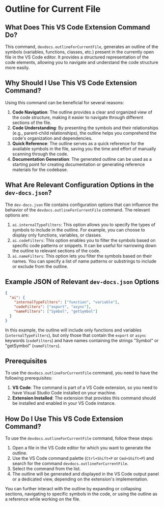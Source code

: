 # Outline for Current File

## What Does This VS Code Extension Command Do?

This command, `devdocs.outlineForCurrentFile`, generates an outline of the symbols (variables, functions, classes, etc.) present in the currently open file in the VS Code editor. It provides a structured representation of the code elements, allowing you to navigate and understand the code structure more easily.

## Why Should I Use This VS Code Extension Command?

Using this command can be beneficial for several reasons:

1. **Code Navigation**: The outline provides a clear and organized view of the code structure, making it easier to navigate through different sections of the file.
2. **Code Understanding**: By presenting the symbols and their relationships (e.g., parent-child relationships), the outline helps you comprehend the code's organization and dependencies.
3. **Quick Reference**: The outline serves as a quick reference for the available symbols in the file, saving you the time and effort of manually scanning through the code.
4. **Documentation Generation**: The generated outline can be used as a starting point for creating documentation or generating reference materials for the codebase.

## What Are Relevant Configuration Options in the `dev-docs.json`?

The `dev-docs.json` file contains configuration options that can influence the behavior of the `devdocs.outlineForCurrentFile` command. The relevant options are:

1. `ai.internalTypeFilters`: This option allows you to specify the types of symbols to include in the outline. For example, you can choose to display only functions, variables, or classes.
2. `ai.codeFilters`: This option enables you to filter the symbols based on specific code patterns or snippets. It can be useful for narrowing down the outline to relevant sections of the code.
3. `ai.nameFilters`: This option lets you filter the symbols based on their names. You can specify a list of name patterns or substrings to include or exclude from the outline.

## Example JSON of Relevant `dev-docs.json` Options

```json
{
  "ai": {
    "internalTypeFilters": ["function", "variable"],
    "codeFilters": ["export", "async"],
    "nameFilters": ["Symbol", "getSymbol"]
  }
}
```

In this example, the outline will include only functions and variables (`internalTypeFilters`), but only those that contain the `export` or `async` keywords (`codeFilters`) and have names containing the strings "Symbol" or "getSymbol" (`nameFilters`).

## Prerequisites

To use the `devdocs.outlineForCurrentFile` command, you need to have the following prerequisites:

1. **VS Code**: The command is part of a VS Code extension, so you need to have Visual Studio Code installed on your machine.
2. **Extension Installed**: The extension that provides this command should be installed and enabled in your VS Code instance.

## How Do I Use This VS Code Extension Command?

To use the `devdocs.outlineForCurrentFile` command, follow these steps:

1. Open a file in the VS Code editor for which you want to generate the outline.
2. Use the VS Code command palette (`Ctrl+Shift+P` or `Cmd+Shift+P`) and search for the command `devdocs.outlineForCurrentFile`.
3. Select the command from the list.
4. The outline will be generated and displayed in the VS Code output panel or a dedicated view, depending on the extension's implementation.

You can further interact with the outline by expanding or collapsing sections, navigating to specific symbols in the code, or using the outline as a reference while working on the file.
  
  